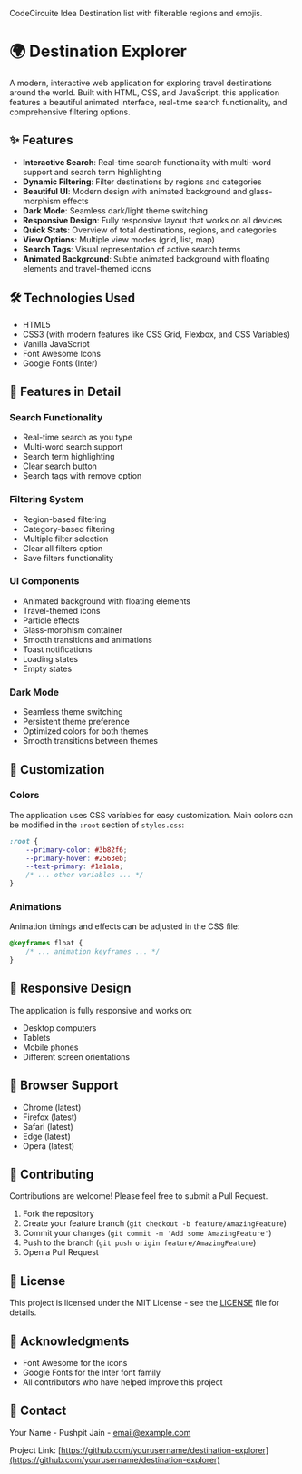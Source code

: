 CodeCircuite
Idea
Destination list with filterable regions and emojis.



# 🌍 Destination Explorer

A modern, interactive web application for exploring travel destinations around the world. Built with HTML, CSS, and JavaScript, this application features a beautiful animated interface, real-time search functionality, and comprehensive filtering options.

## ✨ Features

- **Interactive Search**: Real-time search functionality with multi-word support and search term highlighting
- **Dynamic Filtering**: Filter destinations by regions and categories
- **Beautiful UI**: Modern design with animated background and glass-morphism effects
- **Dark Mode**: Seamless dark/light theme switching
- **Responsive Design**: Fully responsive layout that works on all devices
- **Quick Stats**: Overview of total destinations, regions, and categories
- **View Options**: Multiple view modes (grid, list, map)
- **Search Tags**: Visual representation of active search terms
- **Animated Background**: Subtle animated background with floating elements and travel-themed icons

## 🛠️ Technologies Used

- HTML5
- CSS3 (with modern features like CSS Grid, Flexbox, and CSS Variables)
- Vanilla JavaScript
- Font Awesome Icons
- Google Fonts (Inter)

## 📱 Features in Detail

### Search Functionality
- Real-time search as you type
- Multi-word search support
- Search term highlighting
- Clear search button
- Search tags with remove option

### Filtering System
- Region-based filtering
- Category-based filtering
- Multiple filter selection
- Clear all filters option
- Save filters functionality

### UI Components
- Animated background with floating elements
- Travel-themed icons
- Particle effects
- Glass-morphism container
- Smooth transitions and animations
- Toast notifications
- Loading states
- Empty states

### Dark Mode
- Seamless theme switching
- Persistent theme preference
- Optimized colors for both themes
- Smooth transitions between themes

## 🎨 Customization

### Colors
The application uses CSS variables for easy customization. Main colors can be modified in the `:root` section of `styles.css`:

```css
:root {
    --primary-color: #3b82f6;
    --primary-hover: #2563eb;
    --text-primary: #1a1a1a;
    /* ... other variables ... */
}
```

### Animations
Animation timings and effects can be adjusted in the CSS file:

```css
@keyframes float {
    /* ... animation keyframes ... */
}
```

## 📱 Responsive Design

The application is fully responsive and works on:
- Desktop computers
- Tablets
- Mobile phones
- Different screen orientations

## 🔧 Browser Support

- Chrome (latest)
- Firefox (latest)
- Safari (latest)
- Edge (latest)
- Opera (latest)

## 🤝 Contributing

Contributions are welcome! Please feel free to submit a Pull Request.

1. Fork the repository
2. Create your feature branch (`git checkout -b feature/AmazingFeature`)
3. Commit your changes (`git commit -m 'Add some AmazingFeature'`)
4. Push to the branch (`git push origin feature/AmazingFeature`)
5. Open a Pull Request

## 📝 License

This project is licensed under the MIT License - see the [LICENSE](LICENSE) file for details.

## 🙏 Acknowledgments

- Font Awesome for the icons
- Google Fonts for the Inter font family
- All contributors who have helped improve this project

## 📧 Contact

Your Name - Pushpit Jain - email@example.com

Project Link: [https://github.com/yourusername/destination-explorer](https://github.com/yourusername/destination-explorer) 
